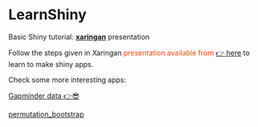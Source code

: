 # LearnShiny
Basic Shiny tutorial: [**xaringan**](https://github.com/yihui/xaringan) presentation 

Follow the steps given in Xaringan <span style="color:orangered">presentation available from [ 👉 here](https://tanjakec.github.io/LearnShiny/How_2_Shine.html)</span> to learn to make shiny apps.

Check some more interesting apps:

[Gapminder data 👉😎](https://tatjana.shinyapps.io/Gapminder/)

[permutation_bootstrap](https://tatjanakec.shinyapps.io/permutation_bootstrap/)
